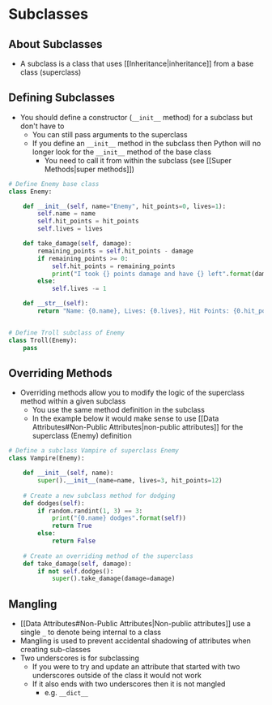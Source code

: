 # Subclasses

## About Subclasses
- A subclass is a class that uses [[Inheritance|inheritance]] from a base class (superclass)

## Defining Subclasses
- You should define a constructor (`__init__` method) for a subclass but don't have to
	- You can still pass arguments to the superclass
	- If you define an `__init__` method in the subclass then Python will no longer look for the `__init__` method of the base class
		- You need to call it from within the subclass (see [[Super Methods|super methods]])

```python
# Define Enemy base class
class Enemy:

	def __init__(self, name="Enemy", hit_points=0, lives=1):
		self.name = name
		self.hit_points = hit_points
		self.lives = lives

	def take_damage(self, damage):
		remaining_points = self.hit_points - damage
		if remaining_points >= 0:
			self.hit_points = remaining_points
			print("I took {} points damage and have {} left".format(damage, self.hit_points))
		else:
			self.lives -= 1

	def __str__(self):
		return "Name: {0.name}, Lives: {0.lives}, Hit Points: {0.hit_points}".format(self)


# Define Troll subclass of Enemy
class Troll(Enemy):
	pass
```

## Overriding Methods
- Overriding methods allow you to modify the logic of the superclass method within a given subclass
	- You use the same method definition in the subclass
	- In the example below it would make sense to use [[Data Attributes#Non-Public Attributes|non-public attributes]] for the superclass (Enemy) definition

```python
# Define a subclass Vampire of superclass Enemy
class Vampire(Enemy):

	def __init__(self, name):
		super().__init__(name=name, lives=3, hit_points=12)
	
	# Create a new subclass method for dodging
	def dodges(self):
		if random.randint(1, 3) == 3:
			print("{0.name} dodges".format(self))
			return True
		else:
			return False
	
	# Create an overriding method of the superclass
	def take_damage(self, damage):
		if not self.dodges():
			super().take_damage(damage=damage)
```

## Mangling
- [[Data Attributes#Non-Public Attributes|Non-public attributes]] use a single `_` to denote being internal to a class
- Mangling is used to prevent accidental shadowing of attributes when creating sub-classes
- Two underscores is for subclassing
	- If you were to try and update an attribute that started with two underscores outside of the class it would not work
	- If it also ends with two underscores then it is not mangled
		- e.g. `__dict__`